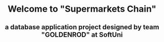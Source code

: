 <center>
    <h1>Welcome to "Supermarkets Chain"</h1>
    <h2>a database application project designed by team "GOLDENROD" at SoftUni</h2>
</center>
